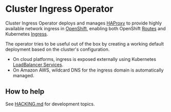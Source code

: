 # Cluster Ingress Operator

Cluster Ingress Operator deploys and manages [HAProxy](http://www.haproxy.org) to provide highly available network ingress in [OpenShift](https://openshift.io/), enabling both OpenShift [Routes](https://docs.okd.io/latest/rest_api/apis-route.openshift.io/v1.Route.html) and Kubernetes [Ingress](https://kubernetes.io/docs/concepts/services-networking/ingress/).

The operator tries to be useful out of the box by creating a working default deployment based on the cluster's configuration.

* On cloud platforms, ingress is exposed externally using Kubernetes [LoadBalancer Services](https://kubernetes.io/docs/concepts/services-networking/#loadbalancer).
* On Amazon AWS, wildcard DNS for the ingress domain is automatically managed.

## How to help

See [HACKING.md](HACKING.md) for development topics.
